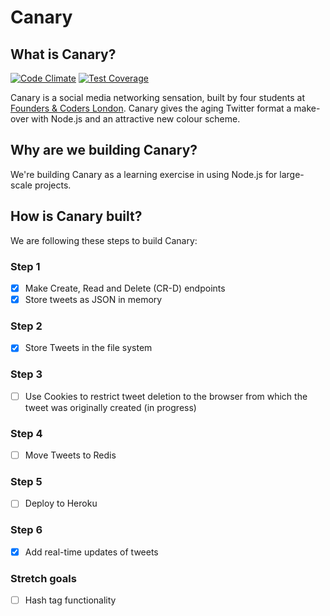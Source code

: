 
# Canary

## What is Canary?

[![Code Climate](https://codeclimate.com/repos/556de8356956802d2500a1d3/badges/7f0d8ea976928c1f8e0b/gpa.svg)](https://codeclimate.com/repos/556de8356956802d2500a1d3/feed)
[![Test Coverage](https://codeclimate.com/repos/556de8356956802d2500a1d3/badges/7f0d8ea976928c1f8e0b/coverage.svg)](https://codeclimate.com/repos/556de8356956802d2500a1d3/coverage)

Canary is a social media networking sensation, built by four students at [Founders & Coders London](http://foundersandcoders.org/). Canary gives the aging Twitter format a make-over with Node.js and an attractive new colour scheme.

## Why are we building Canary?

We're building Canary as a learning exercise in using Node.js for large-scale projects.

## How is Canary built?

We are following these steps to build Canary:

### Step 1
- [x] Make Create, Read and Delete (CR-D) endpoints
- [x] Store tweets as JSON in memory

### Step 2
- [x] Store Tweets in the file system

### Step 3
- [ ] Use Cookies to restrict tweet deletion to the browser from which the tweet was originally created (in progress)

### Step 4
- [ ] Move Tweets to Redis

### Step 5
- [ ] Deploy to Heroku

### Step 6
- [x] Add real-time updates of tweets

### Stretch goals
- [ ] Hash tag functionality
